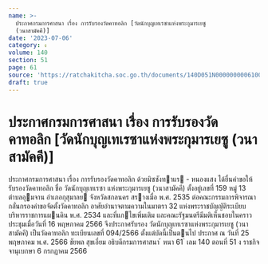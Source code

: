 ```yaml
---
name: >-
  ประกาศกรมการศาสนา เรื่อง การรับรองวัดคาทอลิก [วัดนักบุญเทเรซาแห่งพระกุมารเยซู
  (วนาสามัคคี)]
date: '2023-07-06'
category: ง
volume: 140
section: 51
page: 61
source: 'https://ratchakitcha.soc.go.th/documents/140D051N0000000006100.pdf'
draft: true
---
```


# ประกาศกรมการศาสนา เรื่อง การรับรองวัดคาทอลิก [วัดนักบุญเทเรซาแห่งพระกุมารเยซู (วนาสามัคคี)]

ประกาศกรมการศาสนา เรื่อง การรับรองวัดคาทอลิก ด้วยมิซซังทาแร - หนองแสง ได้ยื่นคําขอให้รับรองวัดคาทอลิก ชื่อ วัดนักบุญเทเรซา แห่งพระกุมารเยซู (วนาสามัคคี) ตั้งอยู่เลขที่ 159 หมู่ 13 ตําบลอุมจาน อําเภอกุสุมาลย จังหวัดสกลนคร สรางเมื่อ พ.ศ. 2535 ต่อคณะกรรมการพิจารณากลั่นกรองคําขอจัดตั้งวัดคาทอลิก อาศัยอํานาจตามความในมาตรา 32 แห่งพระราชบัญญัติระเบียบบริหารราชการแผนดิน พ.ศ. 2534 และที่แกไขเพิ่มเติม และคณะรัฐมนตรีมีมติเห็นชอบในคราวประชุมเมื่อวันที่ 16 พฤษภาคม 2566 จึงประกาศรับรอง วัดนักบุญเทเรซาแห่งพระกุมารเยซู (วนาสามัคคี) เป็นวัดคาทอลิก ทะเบียนเลขที่ 094/2566 ตั้งแต่บัดนี้เป็นตนไป ประกาศ ณ วันที่ 25 พฤษภาคม พ.ศ. 2566 ชัยพล สุขเอี่ยม อธิบดีกรมการศาสนา ้ หนา 61 ่ เลม 140 ตอนที่ 51 ง ราชกิจจานุเบกษา 6 กรกฎาคม 2566
